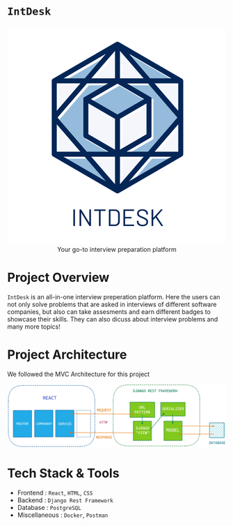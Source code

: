 # **`IntDesk`**

<p align='center'>
<img alt="IntDesk" src="logo/logo1.png" />
<br/>
Your go-to interview preparation platform
</p>

# **Project Overview**

`IntDesk` is an all-in-one interview preperation platform. Here the users can not only solve problems that are asked in interviews of different software companies, but also can take assesments and earn different badges to showcase their skills. They can also dicuss about interview problems and many more topics!

# **Project Architecture**

We followed the MVC Architecture for this project

![](architecture/architecture.png)

# **Tech Stack & Tools**

- Frontend : `React`, `HTML`, `CSS`
- Backend : `Django Rest Framework`
- Database : `PostgreSQL`
- Miscellaneous : `Docker`, `Postman` 